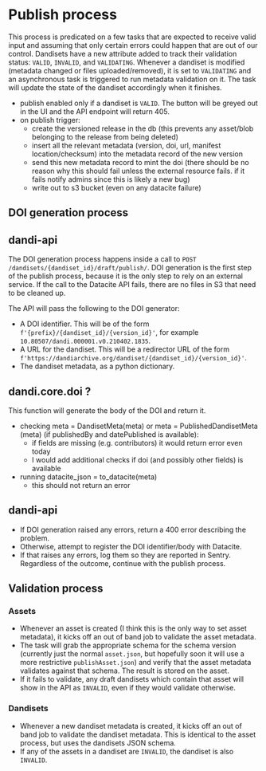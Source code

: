 # Publish process

This process is predicated on a few tasks that are expected to receive valid input and assuming that only certain errors could happen that are out of our control.
Dandisets have a new attribute added to track their validation status: `VALID`, `INVALID`, and `VALIDATING`.
Whenever a dandiset is modified (metadata changed or files uploaded/removed), it is set to `VALIDATING` and an asynchronous task is triggered to run metadata validation on it. The task will update the state of the dandiset accordingly when it finishes.

- publish enabled only if a dandiset is `VALID`. The button will be greyed out in the UI and the API endpoint will return 405.
- on publish trigger:
   - create the versioned release in the db (this prevents any asset/blob belonging to the release from being deleted)
   - insert all the relevant metadata (version, doi, url, manifest location/checksum) into the metadata record of the new version 
  - send this new metadata record to mint the doi (there should be no reason why this should fail unless the external resource fails. if it fails notify admins since this is likely a new bug)
   - write out to s3 bucket (even on any datacite failure)
   
## DOI generation process

## dandi-api

The DOI generation process happens inside a call to `POST /dandisets/{dandiset_id}/draft/publish/`.
DOI generation is the first step of the publish process, because it is the only step to rely on an external service.
If the call to the Datacite API fails, there are no files in S3 that need to be cleaned up.

The API will pass the following to the DOI generator:
* A DOI identifier. This will be of the form `f'{prefix}/{dandiset_id}/{version_id}'`, for example `10.80507/dandi.000001.v0.210402.1835`.
* A URL for the dandiset. This will be a redirector URL of the form `f'https://dandiarchive.org/dandiset/{dandiset_id}/{version_id}'`.
* The dandiset metadata, as a python dictionary.

## dandi.core.doi ?

This function will generate the body of the DOI and return it.

* checking meta = DandisetMeta(meta) or meta = PublishedDandisetMeta (meta) (if publishedBy and datePublished is available):
  * if fields are missing (e.g. contributors) it would return error even today
  * I would add additional checks if doi (and possibly other fields) is available
* running datacite_json = to_datacite(meta)
  * this should not return an error

## dandi-api

* If DOI generation raised any errors, return a 400 error describing the problem.
* Otherwise, attempt to register the DOI identifier/body with Datacite.
* If that raises any errors, log them so they are reported in Sentry. Regardless of the outcome, continue with the publish process.

## Validation process

### Assets
* Whenever an asset is created (I think this is the only way to set asset metadata), it kicks off an out of band job to validate the asset metadata.
* The task will grab the appropriate schema for the schema version (currently just the normal `asset.json`, but hopefully soon it will use a more restrictive `publishAsset.json`) and verify that the asset metadata validates against that schema. The result is stored on the asset.
* If it fails to validate, any draft dandisets which contain that asset will show in the API as `INVALID`, even if they would validate otherwise.

### Dandisets
* Whenever a new dandiset metadata is created, it kicks off an out of band job to validate the dandiset metadata. This is identical to the asset process, but uses the dandisets JSON schema.
* If any of the assets in a dandiset are `INVALID`, the dandiset is also `INVALID`. 

